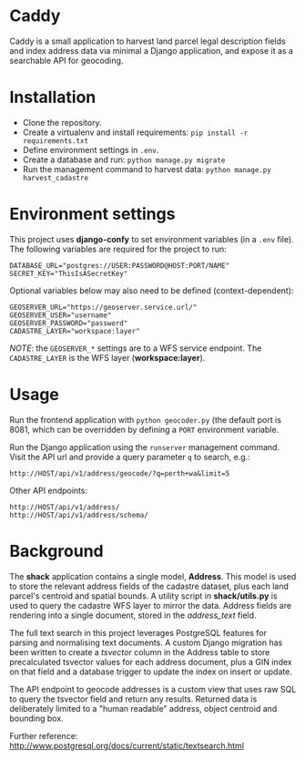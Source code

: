 # Caddy

Caddy is a small application to harvest land parcel legal description
fields and index address data via minimal a Django application, and
expose it as a searchable API for geocoding.

# Installation

* Clone the repository.
* Create a virtualenv and install requirements: `pip install -r
  requirements.txt`
* Define environment settings in `.env`.
* Create a database and run: `python manage.py migrate`
* Run the management command to harvest data: `python manage.py harvest_cadastre`

# Environment settings

This project uses **django-confy** to set environment variables (in a `.env` file).
The following variables are required for the project to run:

    DATABASE_URL="postgres://USER:PASSWORD@HOST:PORT/NAME"
    SECRET_KEY="ThisIsASecretKey"

Optional variables below may also need to be defined (context-dependent):

    GEOSERVER_URL="https://geoserver.service.url/"
    GEOSERVER_USER="username"
    GEOSERVER_PASSWORD="password"
    CADASTRE_LAYER="workspace:layer"

*NOTE*: the `GEOSERVER_*` settings are to a WFS service endpoint. The
`CADASTRE_LAYER` is the WFS layer (**workspace:layer**).

# Usage

Run the frontend application with `python geocoder.py` (the default port
is 8081, which can be overridden by defining a `PORT` environment variable.

Run the Django application using the  `runserver` management command. Visit
the API url and provide a query parameter `q` to search, e.g.:

    http://HOST/api/v1/address/geocode/?q=perth+wa&limit=5

Other API endpoints:

    http://HOST/api/v1/address/
    http://HOST/api/v1/address/schema/

# Background

The **shack** application contains a single model, **Address**. This model
is used to store the relevant address fields of the cadastre dataset,
plus each land parcel's centroid and spatial bounds. A utility script in
**shack/utils.py** is used to query the cadastre WFS layer to mirror the
data. Address fields are rendering into a single document, stored in the
*address_text* field.

The full text search in this project leverages PostgreSQL features for
parsing and normalising text documents. A custom Django migration has been
written to create a *tsvector* column in the Address table to store
precalculated tsvector values for each address document, plus a GIN index
on that field and a database trigger to update the index on insert or update.

The API endpoint to geocode addresses is a custom view that uses raw SQL
to query the tsvector field and return any results. Returned data is
deliberately limited to a "human readable" address, object centroid and
bounding box.

Further reference:
http://www.postgresql.org/docs/current/static/textsearch.html
